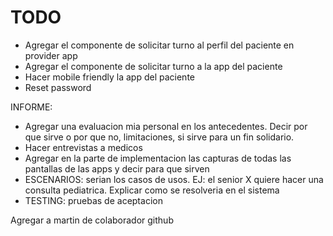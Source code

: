 # TODO

- Agregar el componente de solicitar turno al perfil del paciente en provider app
- Agregar el componente de solicitar turno a la app del paciente
- Hacer mobile friendly la app del paciente
- Reset password

INFORME:
- Agregar una evaluacion mia personal en los antecedentes. Decir por que sirve o por que no, limitaciones, si sirve para un fin solidario.
- Hacer entrevistas a medicos
- Agregar en la parte de implementacion las capturas de todas las pantallas de las apps y decir para que sirven
- ESCENARIOS: serian los casos de usos. EJ: el senior X quiere hacer una consulta pediatrica. Explicar como se resolveria en el sistema
- TESTING: pruebas de aceptacion

Agregar a martin de colaborador github
